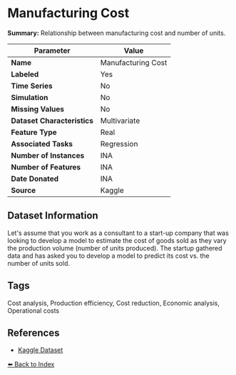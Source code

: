 # Manufacturing Cost

**Summary:** Relationship between manufacturing cost and number of units.

| Parameter | Value |
| --- | --- |
| **Name** | Manufacturing Cost |
| **Labeled** | Yes |
| **Time Series** | No |
| **Simulation** | No |
| **Missing Values** | No |
| **Dataset Characteristics** | Multivariate |
| **Feature Type** | Real |
| **Associated Tasks** | Regression |
| **Number of Instances** | INA |
| **Number of Features** | INA |
| **Date Donated** | INA |
| **Source** | Kaggle |

## Dataset Information

Let's assume that you work as a consultant to a start-up company that was looking to develop a model to estimate the cost of goods sold as they vary the production volume (number of units produced). The startup gathered data and has asked you to develop a model to predict its cost vs. the number of units sold.

## Tags

Cost analysis, Production efficiency, Cost reduction, Economic analysis, Operational costs

## References

- [Kaggle Dataset](https://www.kaggle.com/datasets/vinicius150987/manufacturing-cost)

[⬅️ Back to Index](../README.md)
